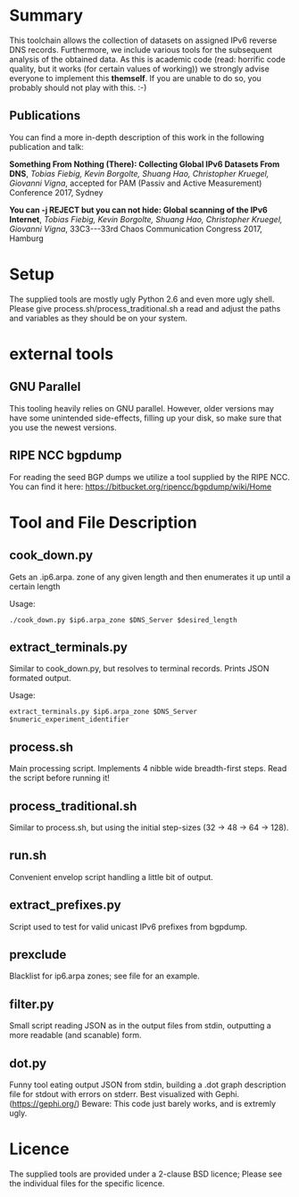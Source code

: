 # Summary

This toolchain allows the collection of datasets on assigned IPv6 reverse DNS
records. Furthermore, we include various tools for the subsequent analysis of
the obtained data. As this is academic code (read: horrific code quality, but
it works (for certain values of working)) we strongly advise everyone to
implement this **themself**. If you are unable to do so, you probably should not
play with this. :-)

## Publications

You can find a more in-depth description of this work in the following publication and talk:

**Something From Nothing (There): Collecting Global IPv6 Datasets From DNS**, *Tobias Fiebig, Kevin Borgolte, Shuang Hao, Christopher Kruegel, Giovanni Vigna*, accepted for PAM (Passiv and Active Measurement) Conference 2017, Sydney

**You can -j REJECT but you can not hide: Global scanning of the IPv6 Internet**, *Tobias Fiebig, Kevin Borgolte, Shuang Hao, Christopher Kruegel, Giovanni Vigna*, 33C3---33rd Chaos Communication Congress 2017, Hamburg

# Setup
The supplied tools are mostly ugly Python 2.6 and even more ugly shell. Please
give process.sh/process_traditional.sh a read and adjust the paths and variables
as they should be on your system.

# external tools

## GNU Parallel

This tooling heavily relies on GNU parallel. However, older versions may have
some unintended side-effects, filling up your disk, so make sure that you use
the newest versions.

## RIPE NCC bgpdump

For reading the seed BGP dumps we utilize a tool supplied by the RIPE NCC.
You can find it here: https://bitbucket.org/ripencc/bgpdump/wiki/Home


# Tool and File Description

## cook_down.py
Gets an .ip6.arpa. zone of any given length and then enumerates it up until
a certain length

Usage: 
```
./cook_down.py $ip6.arpa_zone $DNS_Server $desired_length
```

## extract_terminals.py
Similar to cook_down.py, but resolves to terminal records. Prints JSON formated
output.

Usage:
```
extract_terminals.py $ip6.arpa_zone $DNS_Server $numeric_experiment_identifier
```

## process.sh
Main processing script. Implements 4 nibble wide breadth-first steps. 
Read the script before running it! 

## process_traditional.sh
Similar to process.sh, but using the initial step-sizes (32 -> 48 -> 64 -> 128).


## run.sh
Convenient envelop script handling a little bit of output.

## extract_prefixes.py
Script used to test for valid unicast IPv6 prefixes from bgpdump.

## prexclude
Blacklist for ip6.arpa zones; see file for an example.

## filter.py
Small script reading JSON as in the output files from stdin, outputting a more
readable (and scanable) form.

## dot.py
Funny tool eating output JSON from stdin, building a .dot graph description file
for stdout with errors on stderr. Best visualized with Gephi. (https://gephi.org/)
Beware: This code just barely works, and is extremly ugly.

# Licence
The supplied tools are provided under a 2-clause BSD licence; Please see the
individual files for the specific licence.
